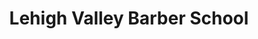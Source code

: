 ---
title: "Lehigh Valley Barber School"
url: /bethlehem/lehigh-valley-barber-school/
shop: hairdresser
---